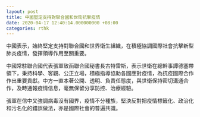 ```yaml
---
layout: post
title: 中國堅定支持對聯合國和世衛抗擊疫情
date: 2020-04-17 12:40:14.000000000 +08:00
categories: rthk
---
```


中國表示，始終堅定支持對聯合國和世界衛生組織，在積極協調國際社會抗擊新型肺炎疫情，發揮領導作用至關重要。

中國常駐聯合國代表張軍致函聯合國秘書長古特雷斯，表示世衛在總幹事譚德塞帶領下，秉持科學、客觀、公正立場，積極指導協助各國應對疫情，為抗疫國際合作作出重要貢獻。中方一直本著公開、透明、負責任態度，與世衛保持密切溝通合作，及時通報疫情信息，毫無保留分享防控、治療經驗。

張軍在信中又強調病毒沒有國界，疫情不分種族，堅決反對把疫情標籤化、政治化和污名化的錯誤做法，亦是國際社會的普遍共識。
